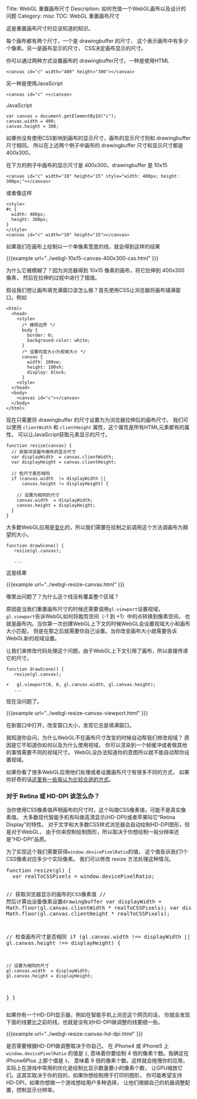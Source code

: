 Title: WebGL 重置画布尺寸
Description: 如何充值一个WebGL画布以及设计的问题
Category: misc
TOC: WebGL 重置画布尺寸


这是重置画布尺寸时应该知道的知识。

每个画布都有两个尺寸，一个是 drawingbuffer 的尺寸，
这个表示画布中有多少个像素。另一是画布显示的尺寸，
CSS决定画布显示的尺寸。

你可以通过两种方式设置画布的 drawingbuffer尺寸。一种是使用HTML

    <canvas id="c" width="400" height="300"></canvas>

另一种是使用JavaScript

    <canvas id="c" ></canvas>

JavaScript

    var canvas = document.getElementById("c");
    canvas.width = 400;
    canvas.height = 300;

如果你没有使用CSS影响到画布的显示尺寸，画布的显示尺寸则和 drawingbuffer 尺寸相同。
所以在上述两个例子中画布的 drawingbuffer 尺寸和显示尺寸都是 400x300。

在下方的例子中画布的显示尺寸是 400x300，drawingbuffer 是 10x15

    <canvas id="c" width="10" height="15" style="width: 400px; height: 300px;"></canvas>

或者像这样

    <style>
    #c {
      width: 400px;
      height: 300px;
    }
    </style>
    <canvas id="c" width="10" height="15"></canvas>

如果我们在画布上绘制以一个单像素宽度的线，就会得到这样的结果

{{{example url="../webgl-10x15-canvas-400x300-css.html" }}}

为什么它被模糊了？因为浏览器得到 10x15 像素的画布，将它拉伸到 400x300 像素，
然后在拉伸的过程中进行了插值。

假设我们想让画布填充满窗口该怎么做？首先使用CSS让浏览器将画布铺满窗口，例如

    <html>
      <head>
        <style>
          /* 移除边界 */
          body {
            border: 0;
            background-color: white;
          }
          /* 设置欢度大小为视域大小 */
          canvas {
            width: 100vw;
            height: 100vh;
            display: block;
          }
        <style>
      </head>
      <body>
        <canvas id="c"></canvas>
      </body>
    </html>

现在只需要将 drawingbuffer 的尺寸设置为为浏览器拉伸后的画布尺寸。
我们可以使用 `clientWidth` 和 `clientHeight` 属性，这个属性是所有HTML元素都有的属性，
可以让JavaScript获取元素显示的尺寸。

    function resize(canvas) {
      // 获取浏览器中画布的显示尺寸
      var displayWidth  = canvas.clientWidth;
      var displayHeight = canvas.clientHeight;

      // 检尺寸是否相同
      if (canvas.width  != displayWidth ||
          canvas.height != displayHeight) {

        // 设置为相同的尺寸
        canvas.width  = displayWidth;
        canvas.height = displayHeight;
      }
    }

大多数WebGL应用是<a href="webgl-animation.html">变化</a>的，所以我们需要在绘制之前调用这个方法调画布为期望的大小。

    function drawScene() {
       resize(gl.canvas);

       ...

这是结果

{{{example url="../webgl-resize-canvas.html" }}}

哪里出问题了？为什么这个线没有覆盖整个区域？

原因是当我们重置画布尺寸的时候还需要调用`gl.viewport`设置视域，
`gl.viewport`告诉WebGL如何将裁剪空间（-1 到 +1）中的点转换到像素空间，
也就是画布内。当你第一次创建WebGL上下文的时候WebGL会设置视域大小和画布大小匹配，
但是在那之后就需要你自己设置。当你改变画布大小就需要告诉WebGL新的视域设置。

让我们来修改代码处理这个问题。由于WebGL上下文引用了画布，所以直接传递它的尺寸。

    function drawScene() {
       resize(gl.canvas);

    +   gl.viewport(0, 0, gl.canvas.width, gl.canvas.height);
       ...

现在没问题了。

{{{example url="../webgl-resize-canvas-viewport.html" }}}

在新窗口中打开，改变窗口大小，发现它总是填满窗口。

我知道你会问，为什么WebGL不在画布尺寸改变的时候自动帮我们修改视域？
原因是它不知道你如何以及为什么使用视域，
你可以渲染到一个帧缓冲或者做其他的事情需要不同的视域尺寸。
WebGL没办法知道你的意图所以就不能自动帮你设置视域。

如果你看了很多WebGL应用他们处理或者设置画布尺寸有很多不同的方式，
如果你好奇的话<a href="webgl-anti-patterns.html">这里有一些我认为比较合适的方式</a>。

<div class="webgl_bottombar">
<h3>对于 Retina 或 HD-DPI 该怎么办？</h3>
<p>
当你使用CSS像素值声明画布的尺寸时，这个叫做CSS像素值，可能不是真实像素值。
大多数现代智能手机有叫做高清显示(HD-DPI)或者苹果叫它“Retina Display”的特性。
对于文字和大多数CSS样式浏览器会自动绘制HD-DPI图形，但是对于WebGL，
由于你来控制绘制图形，所以取决于你想绘制一般分辨率还是“HD-DPI”品质。
</p>
<p>为了实现这个我们需要获得<code>window.devicePixelRatio</code>的值，
这个值告诉我们1个CSS像素对应多少个实际像素。
我们可以修改 resize 方法处理这种情况。</p>
<pre class="prettyprint">
function resize(gl) {
  var realToCSSPixels = window.devicePixelRatio;

  // 获取浏览器显示的画布的CSS像素值
  // 然后计算出设备像素设置drawingbuffer
  var displayWidth  = Math.floor(gl.canvas.clientWidth  * realToCSSPixels);
  var displayHeight = Math.floor(gl.canvas.clientHeight * realToCSSPixels);

  // 检查画布尺寸是否相同
  if (gl.canvas.width  !== displayWidth ||
      gl.canvas.height !== displayHeight) {

    // 设置为相同的尺寸
    gl.canvas.width  = displayWidth;
    gl.canvas.height = displayHeight;
  }
}
</pre>
<p>如果你有一个HD-DPI显示器，例如在智能手机上浏览这个网页的话，
你就会发现下面的线要比之前的线，也就是没有对HD-DPI做调整的线要细一些。</p>
{{{example url="../webgl-resize-canvas-hd-dpi.html" }}}
<p>是否需要根据HD-DPI做调整取决于你自己。
在 iPhone4 或 iPhone5 上 <code>window.devicePixelRatio</code> 的值是 <code>2</code>,
意味着你要绘制 4 倍的像素个数。我确定在 iPhone6Plus 上那个值是 <code>3</code>，
意味着 9 倍的像素个数。这样就会拖慢你的应用，
实际上在游戏中常用的优化是绘制比显示数量要小的像素个数，
让GPU缩放它们。这其实取决于你的目的，如果你想绘制用于打印的图形，
你可能希望支持 HD-DPI，如果你想做一个游戏想给用户多种选择，
让他们根据自己的机器调整配置，控制显示分辨率。</p>
</div>


